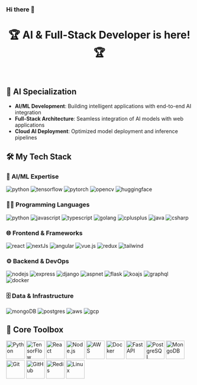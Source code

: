 ### Hi there 👋
# <div align="center">🏆 AI & Full-Stack Developer is here! 🏆</div>

<br>

## 🧠 AI Specialization
- **AI/ML Development**: Building intelligent applications with end-to-end AI integration
- **Full-Stack Architecture**: Seamless integration of AI models with web applications
- **Cloud AI Deployment**: Optimized model deployment and inference pipelines

## 🛠️ My Tech Stack

### 🤖 AI/ML Expertise
<p>
    <img alt="python" src="https://img.shields.io/badge/Python-3776AB?style=for-the-badge&logo=python&logoColor=white">
    <img alt="tensorflow" src="https://img.shields.io/badge/TensorFlow-FF6F00?style=for-the-badge&logo=tensorflow&logoColor=white">
    <img alt="pytorch" src="https://img.shields.io/badge/PyTorch-EE4C2C?style=for-the-badge&logo=pytorch&logoColor=white">
    <img alt="opencv" src="https://img.shields.io/badge/OpenCV-5C3EE8?style=for-the-badge&logo=opencv&logoColor=white">
    <img alt="huggingface" src="https://img.shields.io/badge/Hugging%20Face-FFD21E?style=for-the-badge&logo=huggingface&logoColor=black">
</p>

### 👨‍💻 Programming Languages
<p>
    <img alt="python" src="https://img.shields.io/badge/Python-3776AB?style=for-the-badge&logo=python&logoColor=white">
    <img alt="javascript" src="https://img.shields.io/badge/JavaScript-323330?style=for-the-badge&logo=javascript&logoColor=F7DF1E">
    <img alt="typescript" src="https://img.shields.io/badge/TypeScript-007ACC?style=for-the-badge&logo=typescript&logoColor=white">
    <img alt="golang" src="https://img.shields.io/badge/Go-00ADD8?style=for-the-badge&logo=go&logoColor=white">
    <img alt="cplusplus" src="https://img.shields.io/badge/C%2B%2B-00599C?style=for-the-badge&logo=c%2B%2B&logoColor=white">
    <img alt="java" src="https://img.shields.io/badge/Java-ED8B00?style=for-the-badge&logo=openjdk&logoColor=white">
    <img alt="csharp" src="https://img.shields.io/badge/C%23-239120?style=for-the-badge&logo=c-sharp&logoColor=white">
</p>

### 🌐 Frontend & Frameworks
<p>
    <img alt="react" src="https://img.shields.io/badge/React-20232A?style=for-the-badge&logo=react&logoColor=61DAFB">
    <img alt="nextJs" src="https://img.shields.io/badge/next.js-000000?style=for-the-badge&logo=nextdotjs&logoColor=white">
    <img alt="angular" src="https://img.shields.io/badge/Angular-DD0031?style=for-the-badge&logo=angular&logoColor=white">
    <img alt="vue.js" src="https://img.shields.io/badge/Vue.js-35495E?style=for-the-badge&logo=vuedotjs&logoColor=4FC08D">
    <img alt="redux" src="https://img.shields.io/badge/Redux-593D88?style=for-the-badge&logo=redux&logoColor=white">
    <img alt="tailwind" src="https://img.shields.io/badge/Tailwind_CSS-38B2AC?style=for-the-badge&logo=tailwind-css&logoColor=white">
</p>

### ⚙️ Backend & DevOps
<p>
    <img alt="nodejs" src="https://img.shields.io/badge/Node.js-339933?style=for-the-badge&logo=nodedotjs&logoColor=white">
    <img alt="express" src="https://img.shields.io/badge/Express.js-000000?style=for-the-badge&logo=express&logoColor=white">
    <img alt="django" src="https://img.shields.io/badge/Django-092E20?style=for-the-badge&logo=django&logoColor=white">
    <img alt="aspnet" src="https://img.shields.io/badge/.NET-512BD4?style=for-the-badge&logo=dotnet&logoColor=white">
    <img alt="flask" src="https://img.shields.io/badge/Flask-000000?style=for-the-badge&logo=flask&logoColor=white">
    <img alt="koajs" src="https://img.shields.io/badge/Koa.js-33333D?style=for-the-badge&logo=koa&logoColor=white">
    <img alt="graphql" src="https://img.shields.io/badge/GraphQl-E10098?style=for-the-badge&logo=graphql&logoColor=white">
    <img alt="docker" src="https://img.shields.io/badge/Docker-2496ED?style=for-the-badge&logo=docker&logoColor=white">
</p>

### 🗄️ Data & Infrastructure
<p>
    <img alt="mongoDB" src="https://img.shields.io/badge/MongoDB-4EA94B?style=for-the-badge&logo=mongodb&logoColor=white">
    <img alt="postgres" src="https://img.shields.io/badge/PostgreSQL-316192?style=for-the-badge&logo=postgresql&logoColor=white">
    <img alt="aws" src="https://img.shields.io/badge/AWS-232F3E?style=for-the-badge&logo=amazon-aws&logoColor=white">
    <img alt="gcp" src="https://img.shields.io/badge/Google_Cloud-4285F4?style=for-the-badge&logo=google-cloud&logoColor=white">
</p>

## 🧰 Core Toolbox
<p> 
    <img src="https://cdn.worldvectorlogo.com/logos/python-5.svg" alt="Python" width="50" height="50"/> 
    <img src="https://cdn.worldvectorlogo.com/logos/tensorflow-2.svg" alt="TensorFlow" width="50" height="50"/> 
    <img src="https://cdn.worldvectorlogo.com/logos/react-2.svg" alt="React" width="50" height="50"/> 
    <img src="https://cdn.worldvectorlogo.com/logos/nodejs-icon.svg" alt="Node.js" width="50" height="50"/> 
    <img src="https://cdn.worldvectorlogo.com/logos/aws-2.svg" alt="AWS" width="50" height="50"/> 
    <img src="https://cdn.worldvectorlogo.com/logos/docker.svg" alt="Docker" width="50" height="50"/> 
    <img src="https://cdn.worldvectorlogo.com/logos/fastapi.svg" alt="FastAPI" width="50" height="50"/> 
    <img src="https://cdn.worldvectorlogo.com/logos/postgresql.svg" alt="PostgreSQL" width="50" height="50"/> 
    <img src="https://cdn.worldvectorlogo.com/logos/mongodb-icon-1.svg" alt="MongoDB" width="50" height="50"/> 
    <img src="https://cdn.worldvectorlogo.com/logos/git-icon.svg" alt="Git" width="50" height="50"/> 
    <img src="https://cdn.worldvectorlogo.com/logos/github-icon-1.svg" alt="GitHub" width="50" height="50"/> 
    <img src="https://cdn.worldvectorlogo.com/logos/redis.svg" alt="Redis" width="50" height="50"/> 
    <img src="https://cdn.worldvectorlogo.com/logos/linux-tux.svg" alt="Linux" width="50" height="50"/> 
</p>
